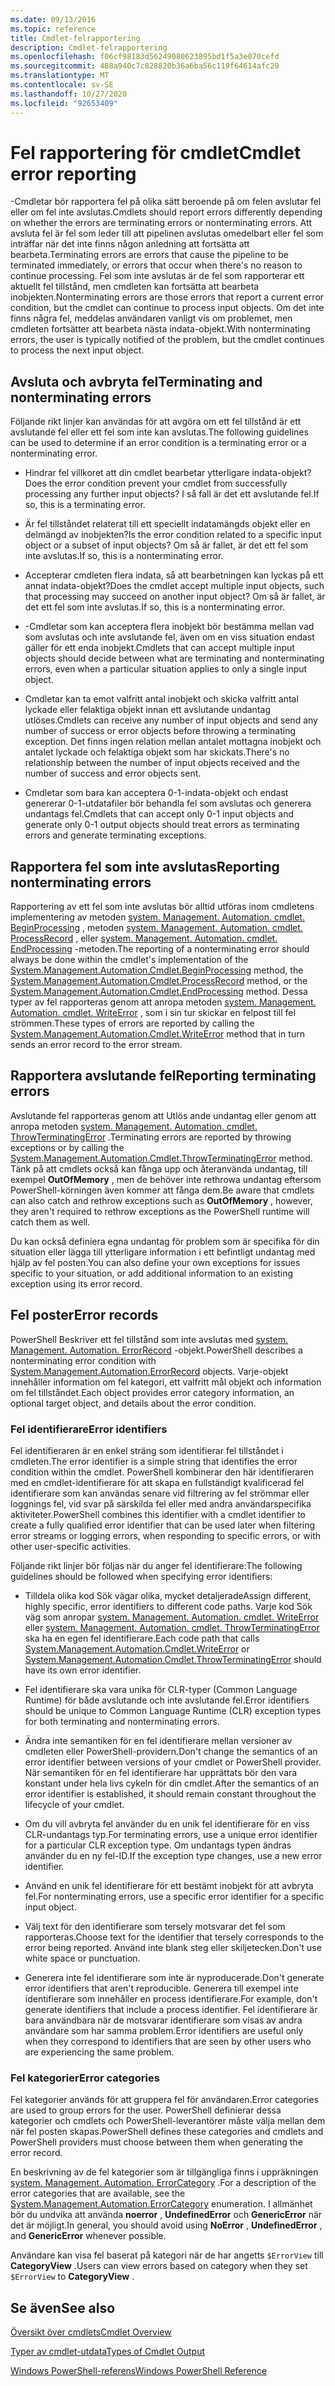 ```yaml
---
ms.date: 09/13/2016
ms.topic: reference
title: Cmdlet-felrapportering
description: Cmdlet-felrapportering
ms.openlocfilehash: f06cf98183d56249080623895bd1f5a3e070cefd
ms.sourcegitcommit: 488a940c7c828820b36a6ba56c119f64614afc29
ms.translationtype: MT
ms.contentlocale: sv-SE
ms.lasthandoff: 10/27/2020
ms.locfileid: "92653409"
---
```

# <a name="cmdlet-error-reporting"></a><span data-ttu-id="0a6d2-103">Fel rapportering för cmdlet</span><span class="sxs-lookup"><span data-stu-id="0a6d2-103">Cmdlet error reporting</span></span>

<span data-ttu-id="0a6d2-104">-Cmdletar bör rapportera fel på olika sätt beroende på om felen avslutar fel eller om fel inte avslutas.</span><span class="sxs-lookup"><span data-stu-id="0a6d2-104">Cmdlets should report errors differently depending on whether the errors are terminating errors or nonterminating errors.</span></span> <span data-ttu-id="0a6d2-105">Att avsluta fel är fel som leder till att pipelinen avslutas omedelbart eller fel som inträffar när det inte finns någon anledning att fortsätta att bearbeta.</span><span class="sxs-lookup"><span data-stu-id="0a6d2-105">Terminating errors are errors that cause the pipeline to be terminated immediately, or errors that occur when there's no reason to continue processing.</span></span> <span data-ttu-id="0a6d2-106">Fel som inte avslutas är de fel som rapporterar ett aktuellt fel tillstånd, men cmdleten kan fortsätta att bearbeta inobjekten.</span><span class="sxs-lookup"><span data-stu-id="0a6d2-106">Nonterminating errors are those errors that report a current error condition, but the cmdlet can continue to process input objects.</span></span> <span data-ttu-id="0a6d2-107">Om det inte finns några fel, meddelas användaren vanligt vis om problemet, men cmdleten fortsätter att bearbeta nästa indata-objekt.</span><span class="sxs-lookup"><span data-stu-id="0a6d2-107">With nonterminating errors, the user is typically notified of the problem, but the cmdlet continues to process the next input object.</span></span>

## <a name="terminating-and-nonterminating-errors"></a><span data-ttu-id="0a6d2-108">Avsluta och avbryta fel</span><span class="sxs-lookup"><span data-stu-id="0a6d2-108">Terminating and nonterminating errors</span></span>

<span data-ttu-id="0a6d2-109">Följande rikt linjer kan användas för att avgöra om ett fel tillstånd är ett avslutande fel eller ett fel som inte kan avslutas.</span><span class="sxs-lookup"><span data-stu-id="0a6d2-109">The following guidelines can be used to determine if an error condition is a terminating error or a nonterminating error.</span></span>

- <span data-ttu-id="0a6d2-110">Hindrar fel villkoret att din cmdlet bearbetar ytterligare indata-objekt?</span><span class="sxs-lookup"><span data-stu-id="0a6d2-110">Does the error condition prevent your cmdlet from successfully processing any further input objects?</span></span> <span data-ttu-id="0a6d2-111">I så fall är det ett avslutande fel.</span><span class="sxs-lookup"><span data-stu-id="0a6d2-111">If so, this is a terminating error.</span></span>

- <span data-ttu-id="0a6d2-112">Är fel tillståndet relaterat till ett speciellt indatamängds objekt eller en delmängd av inobjekten?</span><span class="sxs-lookup"><span data-stu-id="0a6d2-112">Is the error condition related to a specific input object or a subset of input objects?</span></span> <span data-ttu-id="0a6d2-113">Om så är fallet, är det ett fel som inte avslutas.</span><span class="sxs-lookup"><span data-stu-id="0a6d2-113">If so, this is a nonterminating error.</span></span>

- <span data-ttu-id="0a6d2-114">Accepterar cmdleten flera indata, så att bearbetningen kan lyckas på ett annat indata-objekt?</span><span class="sxs-lookup"><span data-stu-id="0a6d2-114">Does the cmdlet accept multiple input objects, such that processing may succeed on another input object?</span></span> <span data-ttu-id="0a6d2-115">Om så är fallet, är det ett fel som inte avslutas.</span><span class="sxs-lookup"><span data-stu-id="0a6d2-115">If so, this is a nonterminating error.</span></span>

- <span data-ttu-id="0a6d2-116">-Cmdletar som kan acceptera flera inobjekt bör bestämma mellan vad som avslutas och inte avslutande fel, även om en viss situation endast gäller för ett enda inobjekt.</span><span class="sxs-lookup"><span data-stu-id="0a6d2-116">Cmdlets that can accept multiple input objects should decide between what are terminating and nonterminating errors, even when a particular situation applies to only a single input object.</span></span>

- <span data-ttu-id="0a6d2-117">Cmdletar kan ta emot valfritt antal inobjekt och skicka valfritt antal lyckade eller felaktiga objekt innan ett avslutande undantag utlöses.</span><span class="sxs-lookup"><span data-stu-id="0a6d2-117">Cmdlets can receive any number of input objects and send any number of success or error objects before throwing a terminating exception.</span></span> <span data-ttu-id="0a6d2-118">Det finns ingen relation mellan antalet mottagna inobjekt och antalet lyckade och felaktiga objekt som har skickats.</span><span class="sxs-lookup"><span data-stu-id="0a6d2-118">There's no relationship between the number of input objects received and the number of success and error objects sent.</span></span>

- <span data-ttu-id="0a6d2-119">Cmdletar som bara kan acceptera 0-1-indata-objekt och endast genererar 0-1-utdatafiler bör behandla fel som avslutas och generera undantags fel.</span><span class="sxs-lookup"><span data-stu-id="0a6d2-119">Cmdlets that can accept only 0-1 input objects and generate only 0-1 output objects should treat errors as terminating errors and generate terminating exceptions.</span></span>

## <a name="reporting-nonterminating-errors"></a><span data-ttu-id="0a6d2-120">Rapportera fel som inte avslutas</span><span class="sxs-lookup"><span data-stu-id="0a6d2-120">Reporting nonterminating errors</span></span>

<span data-ttu-id="0a6d2-121">Rapportering av ett fel som inte avslutas bör alltid utföras inom cmdletens implementering av metoden [system. Management. Automation. cmdlet. BeginProcessing](/dotnet/api/System.Management.Automation.Cmdlet.BeginProcessing) , metoden [system. Management. Automation. cmdlet. ProcessRecord](/dotnet/api/System.Management.Automation.Cmdlet.ProcessRecord) , eller [system. Management. Automation. cmdlet. EndProcessing](/dotnet/api/System.Management.Automation.Cmdlet.EndProcessing) -metoden.</span><span class="sxs-lookup"><span data-stu-id="0a6d2-121">The reporting of a nonterminating error should always be done within the cmdlet's implementation of the [System.Management.Automation.Cmdlet.BeginProcessing](/dotnet/api/System.Management.Automation.Cmdlet.BeginProcessing) method, the [System.Management.Automation.Cmdlet.ProcessRecord](/dotnet/api/System.Management.Automation.Cmdlet.ProcessRecord) method, or the [System.Management.Automation.Cmdlet.EndProcessing](/dotnet/api/System.Management.Automation.Cmdlet.EndProcessing) method.</span></span> <span data-ttu-id="0a6d2-122">Dessa typer av fel rapporteras genom att anropa metoden [system. Management. Automation. cmdlet. WriteError](/dotnet/api/System.Management.Automation.Cmdlet.WriteError) , som i sin tur skickar en felpost till fel strömmen.</span><span class="sxs-lookup"><span data-stu-id="0a6d2-122">These types of errors are reported by calling the [System.Management.Automation.Cmdlet.WriteError](/dotnet/api/System.Management.Automation.Cmdlet.WriteError) method that in turn sends an error record to the error stream.</span></span>

## <a name="reporting-terminating-errors"></a><span data-ttu-id="0a6d2-123">Rapportera avslutande fel</span><span class="sxs-lookup"><span data-stu-id="0a6d2-123">Reporting terminating errors</span></span>

<span data-ttu-id="0a6d2-124">Avslutande fel rapporteras genom att Utlös ande undantag eller genom att anropa metoden [system. Management. Automation. cmdlet. ThrowTerminatingError](/dotnet/api/System.Management.Automation.Cmdlet.ThrowTerminatingError) .</span><span class="sxs-lookup"><span data-stu-id="0a6d2-124">Terminating errors are reported by throwing exceptions or by calling the [System.Management.Automation.Cmdlet.ThrowTerminatingError](/dotnet/api/System.Management.Automation.Cmdlet.ThrowTerminatingError) method.</span></span> <span data-ttu-id="0a6d2-125">Tänk på att cmdlets också kan fånga upp och återanvända undantag, till exempel **OutOfMemory** , men de behöver inte rethrowa undantag eftersom PowerShell-körningen även kommer att fånga dem.</span><span class="sxs-lookup"><span data-stu-id="0a6d2-125">Be aware that cmdlets can also catch and rethrow exceptions such as **OutOfMemory** , however, they aren't required to rethrow exceptions as the PowerShell runtime will catch them as well.</span></span>

<span data-ttu-id="0a6d2-126">Du kan också definiera egna undantag för problem som är specifika för din situation eller lägga till ytterligare information i ett befintligt undantag med hjälp av fel posten.</span><span class="sxs-lookup"><span data-stu-id="0a6d2-126">You can also define your own exceptions for issues specific to your situation, or add additional information to an existing exception using its error record.</span></span>

## <a name="error-records"></a><span data-ttu-id="0a6d2-127">Fel poster</span><span class="sxs-lookup"><span data-stu-id="0a6d2-127">Error records</span></span>

<span data-ttu-id="0a6d2-128">PowerShell Beskriver ett fel tillstånd som inte avslutas med [system. Management. Automation. ErrorRecord](/dotnet/api/System.Management.Automation.ErrorRecord) -objekt.</span><span class="sxs-lookup"><span data-stu-id="0a6d2-128">PowerShell describes a nonterminating error condition with [System.Management.Automation.ErrorRecord](/dotnet/api/System.Management.Automation.ErrorRecord) objects.</span></span> <span data-ttu-id="0a6d2-129">Varje-objekt innehåller information om fel kategori, ett valfritt mål objekt och information om fel tillståndet.</span><span class="sxs-lookup"><span data-stu-id="0a6d2-129">Each object provides error category information, an optional target object, and details about the error condition.</span></span>

### <a name="error-identifiers"></a><span data-ttu-id="0a6d2-130">Fel identifierare</span><span class="sxs-lookup"><span data-stu-id="0a6d2-130">Error identifiers</span></span>

<span data-ttu-id="0a6d2-131">Fel identifieraren är en enkel sträng som identifierar fel tillståndet i cmdleten.</span><span class="sxs-lookup"><span data-stu-id="0a6d2-131">The error identifier is a simple string that identifies the error condition within the cmdlet.</span></span>
<span data-ttu-id="0a6d2-132">PowerShell kombinerar den här identifieraren med en cmdlet-identifierare för att skapa en fullständigt kvalificerad fel identifierare som kan användas senare vid filtrering av fel strömmar eller loggnings fel, vid svar på särskilda fel eller med andra användarspecifika aktiviteter.</span><span class="sxs-lookup"><span data-stu-id="0a6d2-132">PowerShell combines this identifier with a cmdlet identifier to create a fully qualified error identifier that can be used later when filtering error streams or logging errors, when responding to specific errors, or with other user-specific activities.</span></span>

<span data-ttu-id="0a6d2-133">Följande rikt linjer bör följas när du anger fel identifierare:</span><span class="sxs-lookup"><span data-stu-id="0a6d2-133">The following guidelines should be followed when specifying error identifiers:</span></span>

- <span data-ttu-id="0a6d2-134">Tilldela olika kod Sök vägar olika, mycket detaljerade</span><span class="sxs-lookup"><span data-stu-id="0a6d2-134">Assign different, highly specific, error identifiers to different code paths.</span></span> <span data-ttu-id="0a6d2-135">Varje kod Sök väg som anropar [system. Management. Automation. cmdlet. WriteError](/dotnet/api/System.Management.Automation.Cmdlet.WriteError) eller [system. Management. Automation. cmdlet. ThrowTerminatingError](/dotnet/api/System.Management.Automation.Cmdlet.ThrowTerminatingError) ska ha en egen fel identifierare.</span><span class="sxs-lookup"><span data-stu-id="0a6d2-135">Each code path that calls [System.Management.Automation.Cmdlet.WriteError](/dotnet/api/System.Management.Automation.Cmdlet.WriteError) or [System.Management.Automation.Cmdlet.ThrowTerminatingError](/dotnet/api/System.Management.Automation.Cmdlet.ThrowTerminatingError) should have its own error identifier.</span></span>

- <span data-ttu-id="0a6d2-136">Fel identifierare ska vara unika för CLR-typer (Common Language Runtime) för både avslutande och inte avslutande fel.</span><span class="sxs-lookup"><span data-stu-id="0a6d2-136">Error identifiers should be unique to Common Language Runtime (CLR) exception types for both terminating and nonterminating errors.</span></span>

- <span data-ttu-id="0a6d2-137">Ändra inte semantiken för en fel identifierare mellan versioner av cmdleten eller PowerShell-providern.</span><span class="sxs-lookup"><span data-stu-id="0a6d2-137">Don't change the semantics of an error identifier between versions of your cmdlet or PowerShell provider.</span></span> <span data-ttu-id="0a6d2-138">När semantiken för en fel identifierare har upprättats bör den vara konstant under hela livs cykeln för din cmdlet.</span><span class="sxs-lookup"><span data-stu-id="0a6d2-138">After the semantics of an error identifier is established, it should remain constant throughout the lifecycle of your cmdlet.</span></span>

- <span data-ttu-id="0a6d2-139">Om du vill avbryta fel använder du en unik fel identifierare för en viss CLR-undantags typ.</span><span class="sxs-lookup"><span data-stu-id="0a6d2-139">For terminating errors, use a unique error identifier for a particular CLR exception type.</span></span> <span data-ttu-id="0a6d2-140">Om undantags typen ändras använder du en ny fel-ID.</span><span class="sxs-lookup"><span data-stu-id="0a6d2-140">If the exception type changes, use a new error identifier.</span></span>

- <span data-ttu-id="0a6d2-141">Använd en unik fel identifierare för ett bestämt inobjekt för att avbryta fel.</span><span class="sxs-lookup"><span data-stu-id="0a6d2-141">For nonterminating errors, use a specific error identifier for a specific input object.</span></span>

- <span data-ttu-id="0a6d2-142">Välj text för den identifierare som tersely motsvarar det fel som rapporteras.</span><span class="sxs-lookup"><span data-stu-id="0a6d2-142">Choose text for the identifier that tersely corresponds to the error being reported.</span></span> <span data-ttu-id="0a6d2-143">Använd inte blank steg eller skiljetecken.</span><span class="sxs-lookup"><span data-stu-id="0a6d2-143">Don't use white space or punctuation.</span></span>

- <span data-ttu-id="0a6d2-144">Generera inte fel identifierare som inte är nyproducerade.</span><span class="sxs-lookup"><span data-stu-id="0a6d2-144">Don't generate error identifiers that aren't reproducible.</span></span> <span data-ttu-id="0a6d2-145">Generera till exempel inte identifierare som innehåller en process identifierare.</span><span class="sxs-lookup"><span data-stu-id="0a6d2-145">For example, don't generate identifiers that include a process identifier.</span></span> <span data-ttu-id="0a6d2-146">Fel identifierare är bara användbara när de motsvarar identifierare som visas av andra användare som har samma problem.</span><span class="sxs-lookup"><span data-stu-id="0a6d2-146">Error identifiers are useful only when they correspond to identifiers that are seen by other users who are experiencing the same problem.</span></span>

### <a name="error-categories"></a><span data-ttu-id="0a6d2-147">Fel kategorier</span><span class="sxs-lookup"><span data-stu-id="0a6d2-147">Error categories</span></span>

<span data-ttu-id="0a6d2-148">Fel kategorier används för att gruppera fel för användaren.</span><span class="sxs-lookup"><span data-stu-id="0a6d2-148">Error categories are used to group errors for the user.</span></span> <span data-ttu-id="0a6d2-149">PowerShell definierar dessa kategorier och cmdlets och PowerShell-leverantörer måste välja mellan dem när fel posten skapas.</span><span class="sxs-lookup"><span data-stu-id="0a6d2-149">PowerShell defines these categories and cmdlets and PowerShell providers must choose between them when generating the error record.</span></span>

<span data-ttu-id="0a6d2-150">En beskrivning av de fel kategorier som är tillgängliga finns i uppräkningen [system. Management. Automation. ErrorCategory](/dotnet/api/System.Management.Automation.ErrorCategory) .</span><span class="sxs-lookup"><span data-stu-id="0a6d2-150">For a description of the error categories that are available, see the [System.Management.Automation.ErrorCategory](/dotnet/api/System.Management.Automation.ErrorCategory) enumeration.</span></span> <span data-ttu-id="0a6d2-151">I allmänhet bör du undvika att använda **noerror** , **UndefinedError** och **GenericError** när det är möjligt.</span><span class="sxs-lookup"><span data-stu-id="0a6d2-151">In general, you should avoid using **NoError** , **UndefinedError** , and **GenericError** whenever possible.</span></span>

<span data-ttu-id="0a6d2-152">Användare kan visa fel baserat på kategori när de har angetts `$ErrorView` till **CategoryView** .</span><span class="sxs-lookup"><span data-stu-id="0a6d2-152">Users can view errors based on category when they set `$ErrorView` to **CategoryView** .</span></span>

## <a name="see-also"></a><span data-ttu-id="0a6d2-153">Se även</span><span class="sxs-lookup"><span data-stu-id="0a6d2-153">See also</span></span>

[<span data-ttu-id="0a6d2-154">Översikt över cmdlets</span><span class="sxs-lookup"><span data-stu-id="0a6d2-154">Cmdlet Overview</span></span>](./cmdlet-overview.md)

[<span data-ttu-id="0a6d2-155">Typer av cmdlet-utdata</span><span class="sxs-lookup"><span data-stu-id="0a6d2-155">Types of Cmdlet Output</span></span>](./types-of-cmdlet-output.md)

[<span data-ttu-id="0a6d2-156">Windows PowerShell-referens</span><span class="sxs-lookup"><span data-stu-id="0a6d2-156">Windows PowerShell Reference</span></span>](../windows-powershell-reference.md)
